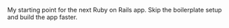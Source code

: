 My starting point for the next Ruby on Rails app. Skip the boilerplate setup and build the app faster.